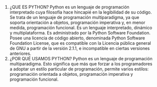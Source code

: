 
1.	¿QUE ES PYTHON? 
Python es un lenguaje de programación interpretado cuya filosofía hace hincapié en la legibilidad de su código. Se trata de un lenguaje de programación multiparadigma, ya que soporta orientación a objetos, programación imperativa y, en menor medida, programación funcional. Es un lenguaje interpretado, dinámico y multiplataforma. Es administrado por la Python Software Foundation. Posee una licencia de código abierto, denominada Python Software Foundation License, que es compatible con la Licencia pública general de GNU a partir de la versión 2.1.1, e incompatible en ciertas versiones anteriores.
2.	¿POR QUÉ USAMOS PYTHON?
Python es un lenguaje de programación multiparadigma. Esto significa que más que forzar a los programadores a adoptar un estilo particular de programación, permite varios estilos: programación orientada a objetos, programación imperativa y programación funcional.


